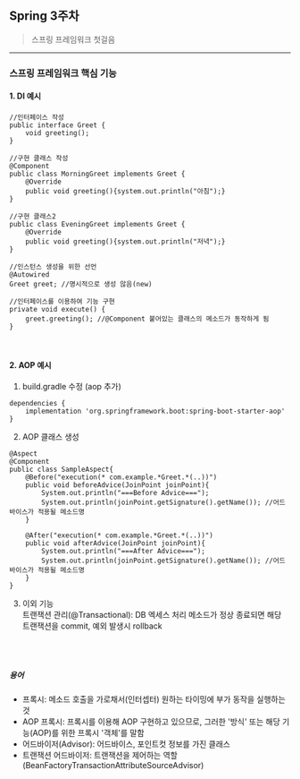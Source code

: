 ## Spring 3주차
> 스프링 프레임워크 첫걸음
---

### 스프링 프레임워크 핵심 기능
#### 1. DI 예시
```
//인터페이스 작성
public interface Greet {
    void greeting();
}

//구현 클래스 작성
@Component
public class MorningGreet implements Greet {
    @Override
	public void greeting(){system.out.println("아침");}
}

//구현 클래스2
public class EveningGreet implements Greet {
    @Override
	public void greeting(){system.out.println("저녁");}
}

//인스턴스 생성을 위한 선언
@Autowired
Greet greet; //명시적으로 생성 않음(new)

//인터페이스를 이용하여 기능 구현
private void execute() {
    greet.greeting(); //@Component 붙어있는 클래스의 메소드가 동작하게 됨
}

```
<br>

#### 2. AOP 예시
 1) build.gradle 수정 (aop 추가)
```
dependencies {
    implementation 'org.springframework.boot:spring-boot-starter-aop'
}
```
 2) AOP 클래스 생성
```
@Aspect
@Component
public class SampleAspect{
    @Before("execution(* com.example.*Greet.*(..))")
	public void beforeAdvice(JoinPoint joinPoint){
	    System.out.println("===Before Advice===");
		System.out.println(joinPoint.getSignature().getName()); //어드바이스가 적용될 메소드명
	}
	
	@After("execution(* com.example.*Greet.*(..))")
	public void afterAdvice(JoinPoint joinPoint){
	    System.out.println("===After Advice===");
		System.out.println(joinPoint.getSignature().getName()); //어드바이스가 적용될 메소드명
	}
}
```
 3) 이외 기능  
 트랜잭션 관리(@Transactional): DB 엑세스 처리 메소드가 정상 종료되면 해당 트랜잭션을 commit, 예외 발생시 rollback  
<br>
<br> 

##### 용어
 - 프록시: 메소드 호출을 가로채서(인터셉터) 원하는 타이밍에 부가 동작을 실행하는 것
 - AOP 프록시: 프록시를 이용해 AOP 구현하고 있으므로, 그러한 '방식' 또는 해당 기능(AOP)를 위한 프록시 '객체'를 말함
 - 어드바이저(Advisor): 어드바이스, 포인트컷 정보를 가진 클래스
 - 트랜잭션 어드바이저: 트랜잭션을 제어하는 역할(BeanFactoryTransactionAttributeSourceAdvisor)
